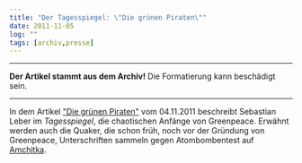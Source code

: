 ```yaml
---
title: "Der Tagesspiegel: \"Die grünen Piraten\""
date: 2011-11-05
log: ""
tags: [archiv,presse]
---
```

<hr><b>Der Artikel stammt aus dem Archiv!</b> Die Formatierung kann beschädigt sein.<hr>

In dem Artikel <a href="http://www.tagesspiegel.de/weltspiegel/die-gruenen-piraten/5800300.html">"Die grünen Piraten"</a> vom 04.11.2011 beschreibt  Sebastian Leber im <i>Tagesspiegel</i>, die chaotischen Anfänge von Greenpeace. Erwähnt werden auch die Quaker, die schon früh, noch vor der Gründung von Greenpeace, Unterschriften sammeln gegen Atombombentest auf <a href="http://de.wikipedia.org/wiki/Amchitka">Amchitka</a>.
<!--break-->

